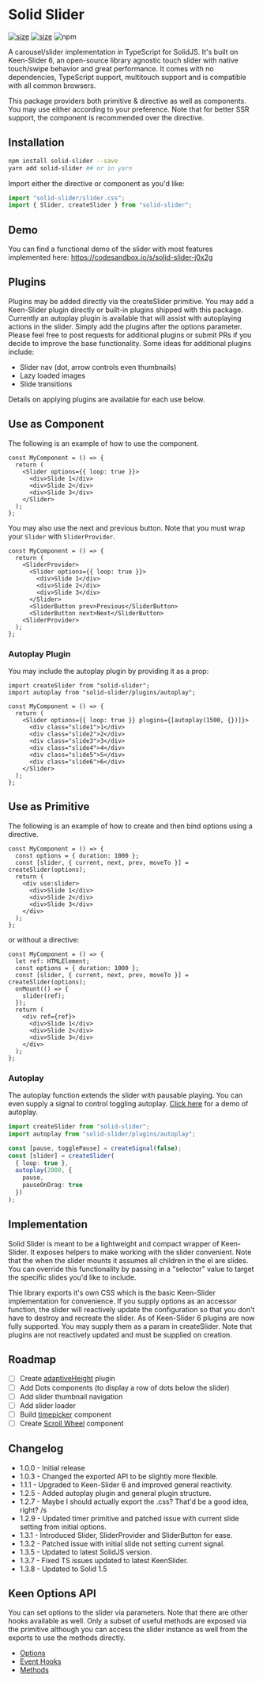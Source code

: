 # Solid Slider

[![size](https://img.shields.io/bundlephobia/minzip/solid-slider?style=for-the-badge)](https://bundlephobia.com/package/solid-slider)
[![size](https://img.shields.io/npm/v/solid-slider?style=for-the-badge)](https://www.npmjs.com/package/solid-slider)
![npm](https://img.shields.io/npm/dw/solid-slider?style=for-the-badge)

A carousel/slider implementation in TypeScript for SolidJS. It's built on Keen-Slider 6, an open-source library agnostic touch slider with native touch/swipe behavior and great performance. It comes with no dependencies, TypeScript support, multitouch support and is compatible with all common browsers.

This package providers both primitive & directive as well as components. You may use either according to your preference. Note that for better SSR support, the component is recommended over the directive.

## Installation

```bash
npm install solid-slider --save
yarn add solid-slider ## or in yarn
```

Import either the directive or component as you'd like:

```ts
import "solid-slider/slider.css";
import { Slider, createSlider } from "solid-slider";
```

## Demo

You can find a functional demo of the slider with most features implemented here: https://codesandbox.io/s/solid-slider-j0x2g

## Plugins

Plugins may be added directly via the createSlider primitive. You may add a Keen-Slider plugin directly or built-in plugins shipped with this package. Currently an autoplay plugin is available that will assist with autoplaying actions in the slider. Simply add the plugins after the options parameter. Please feel free to post requests for additional plugins or submit PRs if you decide to improve the base functionality. Some ideas for additional plugins include:

- Slider nav (dot, arrow controls even thumbnails)
- Lazy loaded images
- Slide transitions

Details on applying plugins are available for each use below.

## Use as Component

The following is an example of how to use the component.

```tsx
const MyComponent = () => {
  return (
    <Slider options={{ loop: true }}>
      <div>Slide 1</div>
      <div>Slide 2</div>
      <div>Slide 3</div>
    </Slider>
  );
};
```

You may also use the next and previous button. Note that you must wrap your `Slider` with `SliderProvider`.

```tsx
const MyComponent = () => {
  return (
    <SliderProvider>
      <Slider options={{ loop: true }}>
        <div>Slide 1</div>
        <div>Slide 2</div>
        <div>Slide 3</div>
      </Slider>
      <SliderButton prev>Previous</SliderButton>
      <SliderButton next>Next</SliderButton>
    <SliderProvider>
  );
};
```

### Autoplay Plugin

You may include the autoplay plugin by providing it as a prop:

```tsx
import createSlider from "solid-slider";
import autoplay from "solid-slider/plugins/autoplay";

const MyComponent = () => {
  return (
    <Slider options={{ loop: true }} plugins={[autoplay(1500, {})]}>
      <div class="slide1">1</div>
      <div class="slide2">2</div>
      <div class="slide3">3</div>
      <div class="slide4">4</div>
      <div class="slide5">5</div>
      <div class="slide6">6</div>
    </Slider>
  );
};
```

## Use as Primitive

The following is an example of how to create and then bind options using a directive.

```tsx
const MyComponent = () => {
  const options = { duration: 1000 };
  const [slider, { current, next, prev, moveTo }] = createSlider(options);
  return (
    <div use:slider>
      <div>Slide 1</div>
      <div>Slide 2</div>
      <div>Slide 3</div>
    </div>
  );
};
```

or without a directive:

```tsx
const MyComponent = () => {
  let ref: HTMLElement;
  const options = { duration: 1000 };
  const [slider, { current, next, prev, moveTo }] = createSlider(options);
  onMount(() => {
    slider(ref);
  });
  return (
    <div ref={ref}>
      <div>Slide 1</div>
      <div>Slide 2</div>
      <div>Slide 3</div>
    </div>
  );
};
```

### Autoplay

The autoplay function extends the slider with pausable playing. You can even supply a signal to control toggling autoplay. [Click here](https://codesandbox.io/s/solid-slider-autoplay-plugin-h2wphk?file=/src/index.tsx) for a demo of autoplay.

```ts
import createSlider from "solid-slider";
import autoplay from "solid-slider/plugins/autoplay";

const [pause, togglePause] = createSignal(false);
const [slider] = createSlider(
  { loop: true },
  autoplay(2000, {
    pause,
    pauseOnDrag: true
  })
);
```

## Implementation

Solid Slider is meant to be a lightweight and compact wrapper of Keen-Slider. It exposes helpers to make working with the slider convenient. Note that the when the slider mounts it assumes all children in the el are slides. You can override this functionality by passing in a "selector" value to target the specific slides you'd like to include.

Thie library exports it's own CSS which is the basic Keen-Slider implementation for convenience. If you supply options as an accessor function, the slider will reactively update the configuration so that you don't have to destroy and recreate the slider. As of Keen-Slider 6 plugins are now fully supported. You may supply them as a param in createSlider. Note that plugins are not reactively updated and must be supplied on creation.

## Roadmap

- [ ] Create [adaptiveHeight](https://codesandbox.io/s/github/rcbyr/keen-slider-sandboxes/tree/v6/misc/adaptive-height/react?file=/src/App.js:191-403) plugin
- [ ] Add Dots components (to display a row of dots below the slider)
- [ ] Add slider thumbnail navigation
- [ ] Add slider loader
- [ ] Build [timepicker](https://keen-slider.io/examples#timepicker) component
- [ ] Create [Scroll Wheel](https://keen-slider.io/examples#scroll-wheel-controls) component

## Changelog

- 1.0.0 - Initial release
- 1.0.3 - Changed the exported API to be slightly more flexible.
- 1.1.1 - Upgraded to Keen-Slider 6 and improved general reactivity.
- 1.2.5 - Added autoplay plugin and general plugin structure.
- 1.2.7 - Maybe I should actually export the .css? That'd be a good idea, right? /s
- 1.2.9 - Updated timer primitive and patched issue with current slide setting from initial options.
- 1.3.1 - Introduced Slider, SliderProvider and SliderButton for ease.
- 1.3.2 - Patched issue with initial slide not setting current signal.
- 1.3.5 - Updated to latest SolidJS version.
- 1.3.7 - Fixed TS issues updated to latest KeenSlider.
- 1.3.8 - Updated to Solid 1.5

## Keen Options API

You can set options to the slider via parameters. Note that there are other hooks available as well. Only a subset of useful methods are exposed via the primitive although you can access the slider instance as well from the exports to use the methods directly.

- [Options](https://keen-slider.io/docs#options)
- [Event Hooks](https://keen-slider.io/docs#event-hooks)
- [Methods](https://keen-slider.io/docs#methods)

